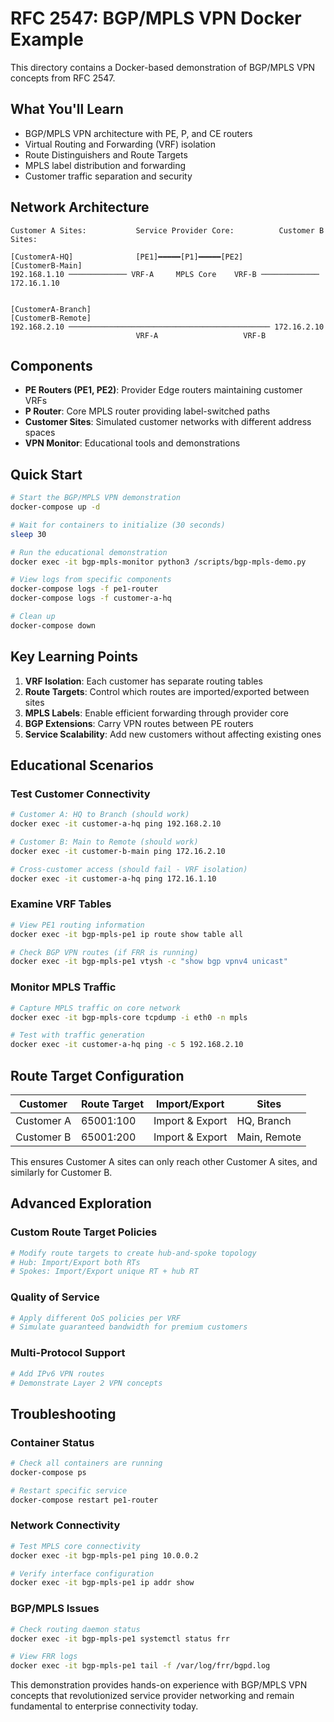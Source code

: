 # RFC 2547: BGP/MPLS VPN Docker Example

This directory contains a Docker-based demonstration of BGP/MPLS VPN concepts from RFC 2547.

## What You'll Learn

- BGP/MPLS VPN architecture with PE, P, and CE routers
- Virtual Routing and Forwarding (VRF) isolation
- Route Distinguishers and Route Targets
- MPLS label distribution and forwarding
- Customer traffic separation and security

## Network Architecture

```
Customer A Sites:           Service Provider Core:          Customer B Sites:
                                                           
[CustomerA-HQ]              [PE1]━━━━━[P1]━━━━━[PE2]         [CustomerB-Main]
192.168.1.10 ───────────── VRF-A     MPLS Core    VRF-B ───────────── 172.16.1.10
                                                           
                                                           
[CustomerA-Branch]                                          [CustomerB-Remote]  
192.168.2.10 ───────────────────────────────────────────── 172.16.2.10
                            VRF-A                   VRF-B
```

## Components

- **PE Routers (PE1, PE2)**: Provider Edge routers maintaining customer VRFs
- **P Router**: Core MPLS router providing label-switched paths
- **Customer Sites**: Simulated customer networks with different address spaces
- **VPN Monitor**: Educational tools and demonstrations

## Quick Start

```bash
# Start the BGP/MPLS VPN demonstration
docker-compose up -d

# Wait for containers to initialize (30 seconds)
sleep 30

# Run the educational demonstration
docker exec -it bgp-mpls-monitor python3 /scripts/bgp-mpls-demo.py

# View logs from specific components
docker-compose logs -f pe1-router
docker-compose logs -f customer-a-hq

# Clean up
docker-compose down
```

## Key Learning Points

1. **VRF Isolation**: Each customer has separate routing tables
2. **Route Targets**: Control which routes are imported/exported between sites
3. **MPLS Labels**: Enable efficient forwarding through provider core
4. **BGP Extensions**: Carry VPN routes between PE routers
5. **Service Scalability**: Add new customers without affecting existing ones

## Educational Scenarios

### Test Customer Connectivity
```bash
# Customer A: HQ to Branch (should work)
docker exec -it customer-a-hq ping 192.168.2.10

# Customer B: Main to Remote (should work)  
docker exec -it customer-b-main ping 172.16.2.10

# Cross-customer access (should fail - VRF isolation)
docker exec -it customer-a-hq ping 172.16.1.10
```

### Examine VRF Tables
```bash
# View PE1 routing information
docker exec -it bgp-mpls-pe1 ip route show table all

# Check BGP VPN routes (if FRR is running)
docker exec -it bgp-mpls-pe1 vtysh -c "show bgp vpnv4 unicast"
```

### Monitor MPLS Traffic
```bash
# Capture MPLS traffic on core network
docker exec -it bgp-mpls-core tcpdump -i eth0 -n mpls

# Test with traffic generation
docker exec -it customer-a-hq ping -c 5 192.168.2.10
```

## Route Target Configuration

| Customer | Route Target | Import/Export | Sites |
|----------|--------------|---------------|-------|
| Customer A | 65001:100 | Import & Export | HQ, Branch |
| Customer B | 65001:200 | Import & Export | Main, Remote |

This ensures Customer A sites can only reach other Customer A sites, and similarly for Customer B.

## Advanced Exploration

### Custom Route Target Policies
```bash
# Modify route targets to create hub-and-spoke topology
# Hub: Import/Export both RTs
# Spokes: Import/Export unique RT + hub RT
```

### Quality of Service
```bash
# Apply different QoS policies per VRF
# Simulate guaranteed bandwidth for premium customers
```

### Multi-Protocol Support
```bash
# Add IPv6 VPN routes
# Demonstrate Layer 2 VPN concepts
```

## Troubleshooting

### Container Status
```bash
# Check all containers are running
docker-compose ps

# Restart specific service
docker-compose restart pe1-router
```

### Network Connectivity
```bash
# Test MPLS core connectivity
docker exec -it bgp-mpls-pe1 ping 10.0.0.2

# Verify interface configuration
docker exec -it bgp-mpls-pe1 ip addr show
```

### BGP/MPLS Issues
```bash
# Check routing daemon status
docker exec -it bgp-mpls-pe1 systemctl status frr

# View FRR logs
docker exec -it bgp-mpls-pe1 tail -f /var/log/frr/bgpd.log
```

This demonstration provides hands-on experience with BGP/MPLS VPN concepts that revolutionized service provider networking and remain fundamental to enterprise connectivity today.